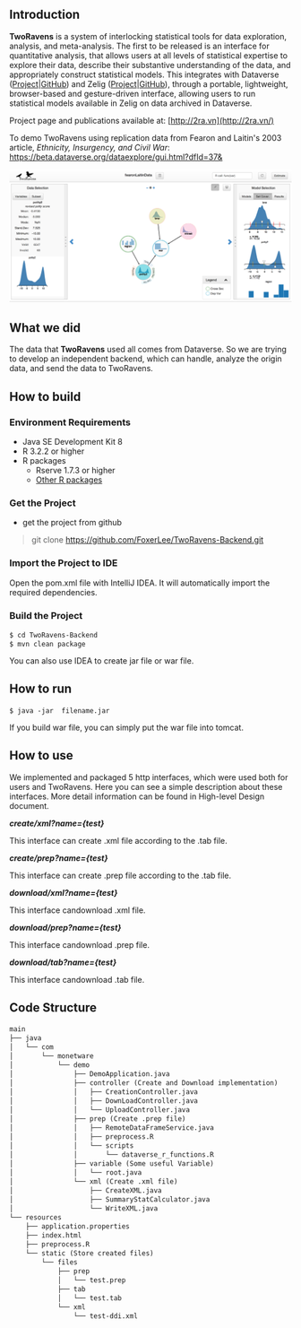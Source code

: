 ## Introduction

**TwoRavens** is a system of interlocking statistical tools for data exploration, analysis, and meta-analysis. The first to be released is an interface for quantitative analysis, that allows users at all levels of statistical expertise to explore their data, describe their substantive understanding of the data, and appropriately construct statistical models. This integrates with Dataverse ([Project](http://dataverse.org/)|[GitHub](https://github.com/IQSS/dataverse)) and Zelig ([Project](http://zeligproject.org/)|[GitHub](https://github.com/IQSS/Zelig)), through a portable, lightweight, browser-based and gesture-driven interface, allowing users to run statistical models available in Zelig on data archived in Dataverse.

Project page and publications available at: [http://2ra.vn](http://2ra.vn/)

To demo TwoRavens using replication data from Fearon and Laitin's 2003 article, *Ethnicity, Insurgency, and Civil War*: <https://beta.dataverse.org/dataexplore/gui.html?dfId=37&>

![](images/example2Rpage.png)

## What we did

The data that **TwoRavens** used all comes from Dataverse. So we are trying to develop an independent backend, which can handle, analyze the origin data, and send the data to TwoRavens.

## How to build

###  Environment Requirements

- Java SE Development Kit 8
- R 3.2.2 or higher
- R packages
  - Rserve 1.7.3 or higher
  - [Other R packages](https://github.com/FoxerLee/TwoRavens-Backend/Doc/package-versions.txt)

###  Get the Project

- get the project from github

> git clone https://github.com/FoxerLee/TwoRavens-Backend.git

### Import the Project to IDE

Open the pom.xml file with IntelliJ IDEA. It will automatically import the required dependencies.

### Build the Project

```shell
$ cd TwoRavens-Backend
$ mvn clean package
```

You can also use IDEA to create jar file or war file.

 ## How to run

```shell
$ java -jar  filename.jar
```

If you build war file,  you can simply put the war file into tomcat.

## How to use

We implemented and packaged 5 http interfaces,  which were used both for users and TwoRavens. Here you can see a simple description about these interfaces. More detail information can be found in High-level Design document.

***create/xml?name={test}***

This interface can create .xml file according to the .tab file.

***create/prep?name={test}***

This interface can create .prep file according to the .tab file.

***download/xml?name={test}***

This interface candownload .xml file.

***download/prep?name={test}***

This interface candownload .prep file.

***download/tab?name={test}***

This interface candownload .tab file.

## Code Structure

```
main
├── java
│   └── com
│       └── monetware
│           └── demo
│               ├── DemoApplication.java
│               ├── controller (Create and Download implementation)
│               │   ├── CreationController.java
│               │   ├── DownLoadController.java
│               │   └── UploadController.java
│               ├── prep (Create .prep file)
│               │   ├── RemoteDataFrameService.java
│               │   ├── preprocess.R
│               │   └── scripts
│               │       └── dataverse_r_functions.R
│               ├── variable (Some useful Variable)
│               │   └── root.java
│               └── xml (Create .xml file)
│                   ├── CreateXML.java
│                   ├── SummaryStatCalculator.java
│                   └── WriteXML.java
└── resources 
    ├── application.properties
    ├── index.html
    ├── preprocess.R
    └── static (Store created files)
        └── files
            ├── prep
            │   └── test.prep
            ├── tab
            │   └── test.tab
            └── xml
                └── test-ddi.xml
```

